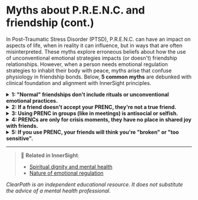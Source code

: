 # Myths about P.R.E.N.C. and friendship (cont.)

In Post-Traumatic Stress Disorder (PTSD), P.R.E.N.C. can have an impact on aspects of life, when in reality it can influence, but in ways that are often misinterpreted. These myths explore erroneous beliefs about how the use of unconventional emotional strategies impacts (or doesn't) friendship relationships. However, when a person needs emotional regulation strategies to inhabit their body with peace, myths arise that confuse physiology in friendship bonds. Below, **5 common myths** are debunked with clinical foundation and alignment with InnerSight principles.

<details>
<summary><strong>1: "Normal" friendships don't include rituals or unconventional emotional practices.</strong></summary>

<strong>Reality:</strong> Many friendships develop their own healing rituals: walking in silence, writing emotional letters, watching the sunset together or even creating a "safety code" for crisis moments. These are shared PRENCs, and they strengthen the bond.
</details>

<details>
<summary><strong>2: If a friend doesn't accept your PRENC, they're not a true friend.</strong></summary>

<strong>Reality:</strong> Friendship doesn't require total approval, but basic respect. Some friends may not understand your PRENC, but they can respect your space. Judging their "true friendship" only by this can be unfair; education and dialogue are key.
</details>

<details>
<summary><strong>3: Using PRENC in groups (like in meetings) is antisocial or selfish.</strong></summary>

<strong>Reality:</strong> Discreetly integrating a PRENC (like using a sensory ring or practicing mindfulness for a few seconds) can be a form of social self-care: it allows you to stay in the group without disconnecting from overstimulation or anxiety.
</details>

<details>
<summary><strong>4: PRENCs are only for crisis moments, they have no place in shared joy with friends.</strong></summary>

<strong>Reality:</strong> Some PRENCs are also used to **amplify joy** or connection: dancing freely together, creating spontaneous art, or sharing a "gratitude mantra". Emotional regulation is not just for pain, but for fully living any emotion.
</details>

<details>
<summary><strong>5: If you use PRENC, your friends will think you're "broken" or "too sensitive".</strong></summary>

<strong>Reality:</strong> That perception says more about others' prejudices than about you. More and more people value emotional intelligence and self-regulation as signs of strength. Sharing your PRENCs with close friends can even inspire them to explore their own tools.
</details>

---

> 🔗 **Related in InnerSight**:  
> - [Spiritual dignity and mental health](https://inner-clarity.github.io/InnerSight/en#spiritual-dignity-and-mental-health)  
> - [Nature of emotional regulation](https://inner-clarity.github.io/InnerSight/en#nature-of-emotional-regulation)

*ClearPath is an independent educational resource. It does not substitute the advice of a mental health professional.*

